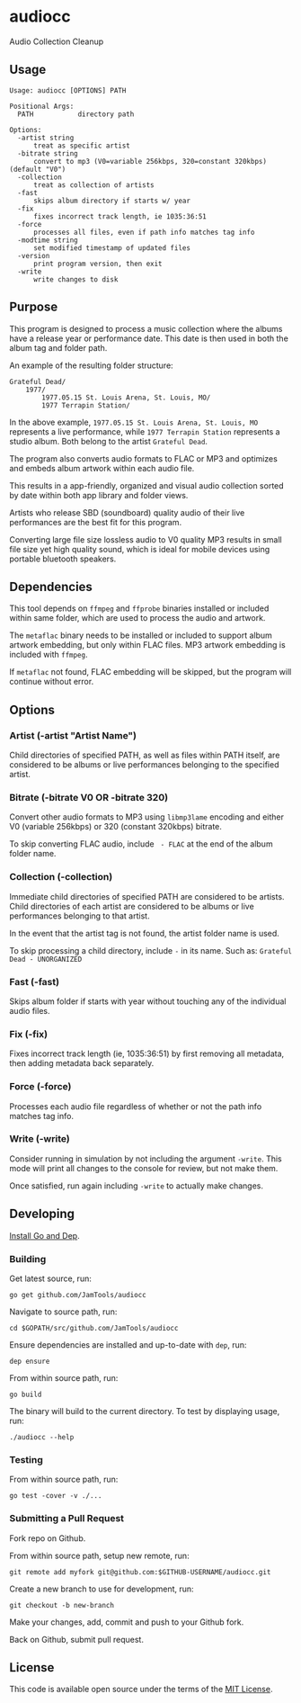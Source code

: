 # audiocc

Audio Collection Cleanup

## Usage

```
Usage: audiocc [OPTIONS] PATH

Positional Args:
  PATH           directory path

Options:
  -artist string
      treat as specific artist
  -bitrate string
      convert to mp3 (V0=variable 256kbps, 320=constant 320kbps) (default "V0")
  -collection
      treat as collection of artists
  -fast
      skips album directory if starts w/ year
  -fix
      fixes incorrect track length, ie 1035:36:51
  -force
      processes all files, even if path info matches tag info
  -modtime string
      set modified timestamp of updated files
  -version
      print program version, then exit
  -write
      write changes to disk
```

## Purpose

This program is designed to process a music collection where the albums have a release year
or performance date. This date is then used in both the album tag and folder path.

An example of the resulting folder structure:

```
Grateful Dead/
    1977/
        1977.05.15 St. Louis Arena, St. Louis, MO/
        1977 Terrapin Station/
```

In the above example, `1977.05.15 St. Louis Arena, St. Louis, MO` represents a live performance, while
`1977 Terrapin Station` represents a studio album. Both belong to the artist `Grateful Dead`.

The program also converts audio formats to FLAC or MP3 and optimizes and embeds album artwork
within each audio file.

This results in a app-friendly, organized and visual audio collection sorted by date within both app
library and folder views.

Artists who release SBD (soundboard) quality audio of their live performances are the best fit for
this program.

Converting large file size lossless audio to V0 quality MP3 results in small file size yet
high quality sound, which is ideal for mobile devices using portable bluetooth speakers.

## Dependencies

This tool depends on `ffmpeg` and `ffprobe` binaries installed or included within same folder, 
which are used to process the audio and artwork.

The `metaflac` binary needs to be installed or included to support album artwork embedding, but only
within FLAC files. MP3 artwork embedding is included with `ffmpeg`.

If `metaflac` not found, FLAC embedding will be skipped, but the program will continue without error.

## Options

### Artist (-artist "Artist Name")

Child directories of specified PATH, as well as files within PATH itself, are considered to be albums
or live performances belonging to the specified artist.

### Bitrate (-bitrate V0 OR -bitrate 320)

Convert other audio formats to MP3 using `libmp3lame` encoding and either V0 (variable 256kbps) or 320
(constant 320kbps) bitrate.

To skip converting FLAC audio, include ` - FLAC` at the end of the album folder name.

### Collection (-collection)

Immediate child directories of specified PATH are considered to be artists. Child directories of each
artist are considered to be albums or live performances belonging to that artist.

In the event that the artist tag is not found, the artist folder name is used.

To skip processing a child directory, include ` - ` in its name. Such as: `Grateful Dead - UNORGANIZED`

### Fast (-fast)

Skips album folder if starts with year without touching any of the individual audio files.

### Fix (-fix)

Fixes incorrect track length (ie, 1035:36:51) by first removing all metadata, then adding metadata
back separately.

### Force (-force)

Processes each audio file regardless of whether or not the path info matches tag info.

### Write (-write)

Consider running in simulation by not including the argument `-write`. This mode will print
all changes to the console for review, but not make them.

Once satisfied, run again including `-write` to actually make changes.

## Developing

[Install Go and Dep](INSTALL_GO_DEP.md).

### Building

Get latest source, run:

    go get github.com/JamTools/audiocc

Navigate to source path, run:

    cd $GOPATH/src/github.com/JamTools/audiocc

Ensure dependencies are installed and up-to-date with `dep`, run:

    dep ensure

From within source path, run:

    go build

The binary will build to the current directory. To test by displaying usage, run:

    ./audiocc --help

### Testing

From within source path, run:

    go test -cover -v ./...

### Submitting a Pull Request

Fork repo on Github.

From within source path, setup new remote, run:

    git remote add myfork git@github.com:$GITHUB-USERNAME/audiocc.git

Create a new branch to use for development, run:

    git checkout -b new-branch

Make your changes, add, commit and push to your Github fork.

Back on Github, submit pull request.

## License

This code is available open source under the terms of the [MIT License](http://opensource.org/licenses/MIT).
